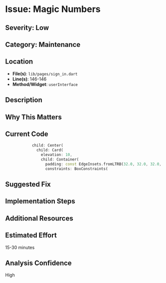 # Issue: Magic Numbers

## Severity: Low

## Category: Maintenance

## Location
- **File(s)**: `lib/pages/sign_in.dart`
- **Line(s)**: 146-146
- **Method/Widget**: `userInterface`

## Description


## Why This Matters


## Current Code
```dart
            child: Center(
              child: Card(
                elevation: 10,
                child: Container(
                  padding: const EdgeInsets.fromLTRB(32.0, 32.0, 32.0, 32.0),
                  constraints: BoxConstraints(
```

## Suggested Fix


## Implementation Steps


## Additional Resources


## Estimated Effort
15-30 minutes

## Analysis Confidence
High
